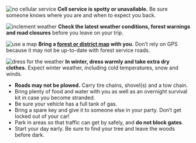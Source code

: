 ![no cellular service](/assets/img/cell-service-icon.svg "no cellular service") 
**Cell service is spotty or unavailable.** Be sure someone knows where you are and when to expect you back.

![inclement weather](/assets/img/weather-icon.svg "inclement weather") **Check the latest weather conditions, forest warnings and road closures** before you leave on your trip.

![use a map](/assets/img/map-icon.svg "use a map") 
**Bring a [forest or district map](/christmas-trees/forests/arp/#tree-locations) with you.** Don’t rely on GPS because it may not be up-to-date with forest service roads. 

![dress for the weather](/assets/img/winter-warm-icon.svg "dress for the weather") **In winter, dress warmly and take extra dry clothes.**
Expect winter weather, including cold temperatures, snow and winds.


* **Roads may not be plowed.** Carry tire chains, shovel(s) and a tow chain. 
* Bring plenty of food and water with you as well as an overnight survival kit in case you become stranded.
* Be sure your vehicle has a full tank of gas.
* Bring a spare key and give it to someone else in your party. Don’t get locked out of your car!
* Park in areas so that traffic can get by safely, and **do not block gates**.
* Start your day early. Be sure to find your tree and leave the woods before dark.
